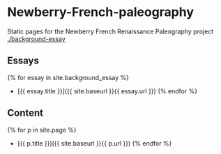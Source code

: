# Newberry-French-paleography
Static pages for the Newberry French Renaissance Paleography project
[./background-essay](/background-essay)

## Essays

{% for essay in site.background_essay %}
- [{{ essay.title }}]({{ site.baseurl }}{{ essay.url }})
{% endfor %}

## Content

{% for p in site.page %}
- [{{ p.title }}]({{ site.baseurl }}{{ p.url }})
{% endfor %}
